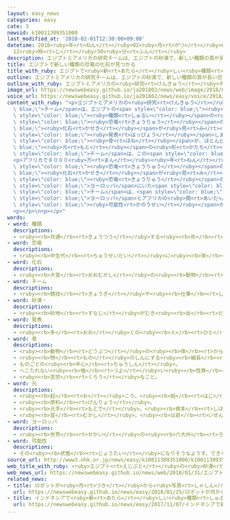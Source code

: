 ```yaml
---
layout: easy_news
categories: easy
cate: 3
newsid: k10011309351000
last_modified_at: '2018-02-01T12:30:00+09:00'
datetime: 2018<ruby>年<rt>ねん</rt></ruby>02<ruby>月<rt>がつ</rt></ruby>01<ruby>日<rt>にち</rt></ruby>
  12<ruby>時<rt>じ</rt></ruby>30<ruby>分<rt>ふん</rt></ruby>
description: エジプトとアメリカの研究チームは、エジプトの砂漠で、新しい種類の首が長い恐竜の化石が見つかったと発表しました。
title: エジプトで新しい種類の恐竜の化石が見つかる
title_with_ruby: エジプトで<ruby>新<rt>あたら</rt></ruby>しい<ruby>種類<rt>しゅるい</rt></ruby>の<ruby>恐竜<rt>きょうりゅう</rt></ruby>の<ruby>化石<rt>かせき</rt></ruby>が<ruby>見<rt>み</rt></ruby>つかる
outline: エジプトとアメリカの研究チームは、エジプトの砂漠で、新しい種類の首が長い恐竜の化石が見つかったと発表しました。
outline_with_ruby: エジプトとアメリカの<ruby>研究<rt>けんきゅう</rt></ruby>チームは、エジプトの<ruby>砂漠<rt>さばく</rt></ruby>で、<ruby>新<rt>あたら</rt></ruby>しい<ruby>種類<rt>しゅるい</rt></ruby>の<ruby>首<rt>くび</rt></ruby>が<ruby>長<rt>なが</rt></ruby>い<ruby>恐竜<rt>きょうりゅう</rt></ruby>の<ruby>化石<rt>かせき</rt></ruby>が<ruby>見<rt>み</rt></ruby>つかったと<ruby>発表<rt>はっぴょう</rt></ruby>しました。
image_url: https://newswebeasy.github.io/ja201802/news/web/image/2018/01/31/K10011309351_1801310653_1801310705_01_02.jpg
voice_url: https://newswebeasy.github.io/ja201802/news/easy/voice/2018/02/01/k10011309351000.mp3
content_with_ruby: "<p>エジプトとアメリカの<ruby>研究<rt>けんきゅう</rt></ruby><span style=\"color:\
  \ blue;\">チーム</span>は、エジプトの<span style=\"color: blue;\"><ruby>砂漠<rt>さばく</rt></ruby></span>で、<ruby>新<rt>あたら</rt></ruby>しい<span\
  \ style=\"color: blue;\"><ruby>種類<rt>しゅるい</rt></ruby></span>の<ruby>首<rt>くび</rt></ruby>が<ruby>長<rt>なが</rt></ruby>い<span\
  \ style=\"color: blue;\"><ruby>恐竜<rt>きょうりゅう</rt></ruby></span>の<span style=\"color:\
  \ blue;\"><ruby>化石<rt>かせき</rt></ruby></span>が<ruby>見<rt>み</rt></ruby>つかったと<span\
  \ style=\"color: blue;\"><ruby>発表<rt>はっぴょう</rt></ruby></span>しました。</p>\n<p><ruby>頭<rt>あたま</rt></ruby>から<ruby>足<rt>あし</rt></ruby>までの<span\
  \ style=\"color: blue;\"><ruby>骨<rt>ほね</rt></ruby></span>が、ほとんど<span style=\"color:\
  \ blue;\"><ruby>元<rt>もと</rt></ruby></span>の<ruby>形<rt>かたち</rt></ruby>で<ruby>見<rt>み</rt></ruby>つかりました。<ruby>研究<rt>けんきゅう</rt></ruby><span\
  \ style=\"color: blue;\">チーム</span>は、この<span style=\"color: blue;\"><ruby>恐竜<rt>きょうりゅう</rt></ruby></span>は<ruby>体<rt>からだ</rt></ruby>の<ruby>長<rt>なが</rt></ruby>さが１０ｍ、<ruby>重<rt>おも</rt></ruby>さが５ｔぐらいで、８０００<ruby>万<rt>まん</rt></ruby><ruby>年<rt>ねん</rt></ruby>ぐらい<ruby>前<rt>まえ</rt></ruby>に<ruby>生<rt>い</rt></ruby>きていたと<ruby>考<rt>かんが</rt></ruby>えています。</p>\n\
  <p>アフリカで８０００<ruby>万<rt>まん</rt></ruby><ruby>年<rt>ねん</rt></ruby>ぐらい<ruby>前<rt>まえ</rt></ruby>の<span\
  \ style=\"color: blue;\"><ruby>恐竜<rt>きょうりゅう</rt></ruby></span>の<span style=\"color:\
  \ blue;\"><ruby>化石<rt>かせき</rt></ruby></span>が<ruby>見<rt>み</rt></ruby>つかることは、とても<ruby>珍<rt>めずら</rt></ruby>しいです。この<span\
  \ style=\"color: blue;\"><ruby>恐竜<rt>きょうりゅう</rt></ruby></span>の<ruby>体<rt>からだ</rt></ruby>は、<ruby>同<rt>おな</rt></ruby>じ<ruby>時代<rt>じだい</rt></ruby>に<span\
  \ style=\"color: blue;\">ヨーロッパ</span>にいた<span style=\"color: blue;\"><ruby>恐竜<rt>きょうりゅう</rt></ruby></span>と<ruby>似<rt>に</rt></ruby>ています。このため<ruby>研究<rt>けんきゅう</rt></ruby><span\
  \ style=\"color: blue;\">チーム</span>は、<span style=\"color: blue;\"><ruby>恐竜<rt>きょうりゅう</rt></ruby></span>が<span\
  \ style=\"color: blue;\">ヨーロッパ</span>とアフリカの<ruby>間<rt>あいだ</rt></ruby>を<ruby>行<rt>い</rt></ruby>ったり<ruby>来<rt>き</rt></ruby>たりしていた<span\
  \ style=\"color: blue;\"><ruby>可能性<rt>かのうせい</rt></ruby></span>があると<ruby>言<rt>い</rt></ruby>っています。</p>\n\
  <p></p>\n<p></p>"
words:
- word: 種類
  descriptions:
  - <ruby><rb>共通</rb><rt>きょうつう</rt></ruby>する<ruby><rb>形</rb><rt>かたち</rt></ruby>や<ruby><rb>性質</rb><rt>せいしつ</rt></ruby>によって<ruby><rb>分</rb><rt>わ</rt></ruby>けたもの。
- word: 恐竜
  descriptions:
  - <ruby><rb>中生代</rb><rt>ちゅうせいだい</rt></ruby>に<ruby><rb>栄</rb><rt>さか</rt></ruby>えた<ruby><rb>巨大</rb><rt>きょだい</rt></ruby>なは<ruby><rb>虫類</rb><rt>ちゅうるい</rt></ruby>のなかま。<ruby><rb>大</rb><rt>おお</rt></ruby>きなものは<ruby><rb>体</rb><rt>からだ</rt></ruby>の<ruby><rb>長</rb><rt>なが</rt></ruby>さ３０メートル、<ruby><rb>重</rb><rt>おも</rt></ruby>さ５０トンぐらいあった。<ruby><rb>化石</rb><rt>かせき</rt></ruby>として<ruby><rb>発見</rb><rt>はっけん</rt></ruby>される。
- word: 化石
  descriptions:
  - <ruby><rb>大昔</rb><rt>おおむかし</rt></ruby>の<ruby><rb>動物</rb><rt>どうぶつ</rt></ruby>の<ruby><rb>骨</rb><rt>ほね</rt></ruby>や<ruby><rb>貝</rb><rt>かい</rt></ruby>がら、<ruby><rb>植物</rb><rt>しょくぶつ</rt></ruby>などが、<ruby><rb>石</rb><rt>いし</rt></ruby>のようになって<ruby><rb>岩</rb><rt>いわ</rt></ruby>や<ruby><rb>土</rb><rt>つち</rt></ruby>の<ruby><rb>中</rb><rt>なか</rt></ruby>に<ruby><rb>残</rb><rt>のこ</rt></ruby>っているもの。
- word: チーム
  descriptions:
  - <ruby><rb>競技</rb><rt>きょうぎ</rt></ruby>や<ruby><rb>仕事</rb><rt>しごと</rt></ruby>をするときの、<ruby><rb>組</rb><rt>くみ</rt></ruby>や<ruby><rb>団体</rb><rt>だんたい</rt></ruby>。
- word: 砂漠・
  descriptions:
  - <ruby><rb>砂地</rb><rt>すなじ</rt></ruby>がむき<ruby><rb>出</rb><rt>だ</rt></ruby>しになっている<ruby><rb>広</rb><rt>ひろ</rt></ruby>い<ruby><rb>地域</rb><rt>ちいき</rt></ruby>。かわいた<ruby><rb>気候</rb><rt>きこう</rt></ruby>のため<ruby><rb>植物</rb><rt>しょくぶつ</rt></ruby>が<ruby><rb>育</rb><rt>そだ</rt></ruby>ちにくい。ゴビ<ruby><rb>砂漠</rb><rt>さばく</rt></ruby>・サハラ<ruby><rb>砂漠</rb><rt>さばく</rt></ruby>など。
- word: 発表
  descriptions:
  - <ruby><rb>多</rb><rt>おお</rt></ruby>くの<ruby><rb>人</rb><rt>ひと</rt></ruby>に<ruby><rb>広</rb><rt>ひろ</rt></ruby>く<ruby><rb>知</rb><rt>し</rt></ruby>らせること。
- word: 骨
  descriptions:
  - <ruby><rb>動物</rb><rt>どうぶつ</rt></ruby>の<ruby><rb>体</rb><rt>からだ</rt></ruby>の<ruby><rb>中</rb><rt>なか</rt></ruby>にあって、<ruby><rb>体</rb><rt>からだ</rt></ruby>を<ruby><rb>支</rb><rt>ささ</rt></ruby>えているかたいもの。
  - <ruby><rb>物</rb><rt>もの</rt></ruby>のしんにする<ruby><rb>細長</rb><rt>ほそなが</rt></ruby>い<ruby><rb>竹</rb><rt>たけ</rt></ruby>や<ruby><rb>金属</rb><rt>きんぞく</rt></ruby>。
  - ものごとの<ruby><rb>中心</rb><rt>ちゅうしん</rt></ruby>。
  - へこたれない<ruby><rb>強</rb><rt>つよ</rt></ruby>い<ruby><rb>性質</rb><rt>せいしつ</rt></ruby>。
  - <ruby><rb>苦労</rb><rt>くろう</rt></ruby>なこと。
- word: 元
  descriptions:
  - <ruby><rb>起</rb><rt>お</rt></ruby>こり。<ruby><rb>始</rb><rt>はじ</rt></ruby>まり。<ruby><rb>原因</rb><rt>げんいん</rt></ruby>。
  - <ruby><rb>原料</rb><rt>げんりょう</rt></ruby>。
  - <ruby><rb>元手</rb><rt>もとで</rt></ruby>。<ruby><rb>資本</rb><rt>しほん</rt></ruby>。
  - <ruby><rb>昔</rb><rt>むかし</rt></ruby>。<ruby><rb>以前</rb><rt>いぜん</rt></ruby>。
- word: ヨーロッパ
  descriptions:
  - <ruby><rb>世界</rb><rt>せかい</rt></ruby>の<ruby><rb>六大州</rb><rt>ろくだいしゅう</rt></ruby>の<ruby><rb>一</rb><rt>ひと</rt></ruby>つ。アジアの<ruby><rb>北西</rb><rt>ほくせい</rt></ruby>、アフリカの<ruby><rb>北</rb><rt>きた</rt></ruby>にある。<ruby><rb>産業</rb><rt>さんぎょう</rt></ruby>や<ruby><rb>文化</rb><rt>ぶんか</rt></ruby>が<ruby><rb>発達</rb><rt>はったつ</rt></ruby>した<ruby><rb>国</rb><rt>くに</rt></ruby>が<ruby><rb>多</rb><rt>おお</rt></ruby>い。
- word: 可能性
  descriptions:
  - その<ruby><rb>状態</rb><rt>じょうたい</rt></ruby>になりそうなようす。できそうなようす。
source_url: http://www3.nhk.or.jp/news/easy/k10011309351000/k10011309351000.html
web_title_with_ruby: <ruby>エジプト<rt>えじぷと</rt></ruby>の<ruby>砂漠<rt>さばく</rt></ruby>で<ruby>新種<rt>しんしゅ</rt></ruby>の<ruby>恐竜<rt>きょうりゅう</rt></ruby>の<ruby>化石<rt>かせき</rt></ruby><ruby>発見<rt>はっけん</rt></ruby>
web_news_url: https://newswebeasy.github.io/news/web/2018/01/31/エジプトの砂漠で新種の恐竜の化石発見
related_news:
- title: ロボットが<ruby>月<rt>つき</rt></ruby>から<ruby>写真<rt>しゃしん</rt></ruby>を<ruby>送<rt>おく</rt></ruby>る<ruby>競争<rt>きょうそう</rt></ruby>「<ruby>勝<rt>か</rt></ruby>つチームはなさそう」
  url: https://newswebeasy.github.io/news/easy/2018/01/25/ロボットが月から写真を送る競争勝つチームはなさそう
- title: インドネシアで<ruby>新<rt>あたら</rt></ruby>しい<ruby>種類<rt>しゅるい</rt></ruby>のオランウータンが<ruby>見<rt>み</rt></ruby>つかる
  url: https://newswebeasy.github.io/news/easy/2017/11/07/インドネシアで新しい種類のオランウータンが見つかる
...
```

